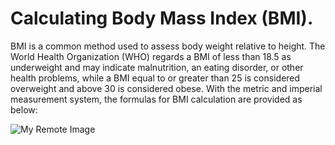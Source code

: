 # Calculating Body Mass Index (BMI).
BMI is a common method used to assess body weight relative to height. 
The World Health Organization (WHO) regards a BMI of less than 18.5 as underweight and may indicate malnutrition,
an eating disorder, or other health problems, while a BMI equal to or greater than 25 is considered 
overweight and above 30 is considered obese.
With the metric and imperial measurement system, the formulas for BMI calculation are provided as below:

![My Remote Image](http://www.kingsweightlossclinics.co.uk/wp-content/uploads/2014/06/BMI-formulas-metric-imperial.jpg)
